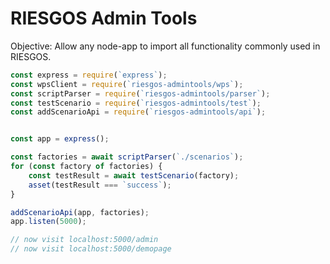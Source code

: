 # RIESGOS Admin Tools

Objective:
Allow any node-app to import all functionality commonly used in RIESGOS.

```js
const express = require(`express`);
const wpsClient = require(`riesgos-admintools/wps`);
const scriptParser = require(`riesgos-admintools/parser`);
const testScenario = require(`riesgos-admintools/test`);
const addScenarioApi = require(`riesgos-admintools/api`);


const app = express();

const factories = await scriptParser(`./scenarios`);
for (const factory of factories) {
    const testResult = await testScenario(factory);
    asset(testResult === `success`);
}

addScenarioApi(app, factories);
app.listen(5000);

// now visit localhost:5000/admin
// now visit localhost:5000/demopage
```